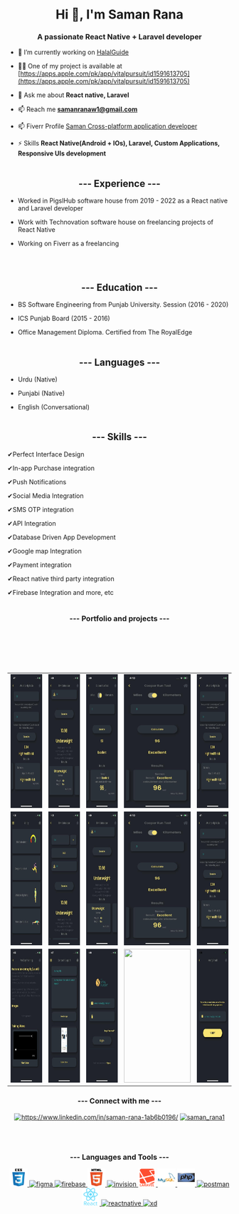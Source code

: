 <h1 align="center">Hi 👋, I'm Saman Rana</h1>
<h3 align="center">A passionate React Native + Laravel developer</h3>

- 🔭 I’m currently working on [HalalGuide](https://myhalallocation.pigslhub.com/user)

- 👨‍💻 One of my project is available at [https://apps.apple.com/pk/app/vitalpursuit/id1591613705](https://apps.apple.com/pk/app/vitalpursuit/id1591613705)

- 💬 Ask me about **React native, Laravel**

- 📫 Reach me **samanranaw1@gmail.com**

- 📫 Fiverr Profile [Saman Cross-platform application developer](https://www.fiverr.com/sumbal_rana3/build-cross-platform-android-and-ios-app-using-react-native)

- ⚡ Skills **React Native(Android + IOs), Laravel, Custom Applications, Responsive UIs development**
<br></br>
<h2 align="center">--- Experience ---</h2>


- Worked in PigslHub software house from 2019 - 2022 as a React native and Laravel developer

- Work with Technovation software house on freelancing projects of React Native

- Working on Fiverr as a freelancing

<br></br>
<h2 align="center">--- Education ---</h2>

- BS Software Engineering from Punjab University. Session (2016 - 2020) 

- ICS Punjab Board (2015 - 2016)

- Office Management Diploma. Certified from The RoyalEdge 
<br></br>

<h2 align="center">--- Languages ---</h2>

- Urdu (Native)

- Punjabi (Native)

- English (Conversational)
<br></br>
<h2 align="center">--- Skills ---</h2>

✔Perfect Interface Design

✔In-app Purchase integration

✔Push Notifications

✔Social Media Integration

✔SMS OTP integration

✔API Integration

✔Database Driven App Development

✔Google map Integration

✔Payment integration

✔React native third party integration

✔Firebase Integration and more, etc
<br></br>
<h3 align="center">--- Portfolio and projects ---</h3>
 <table align="center">
  <tr align="center">
    <td valign="top"><img height="300px" width="150" src="https://github.com/samanrana/SamanRana/blob/main/WhatsApp%20Image%202022-05-22%20at%201.03.13%20AM%20(10).jpeg"></td>
  <td valign="top"><img height="300px" width="150" src="https://github.com/samanrana/SamanRana/blob/main/WhatsApp%20Image%202022-05-22%20at%201.03.13%20AM%20(8).jpeg"></td>
    <td valign="top"><img height="300px" width="150" src="https://github.com/samanrana/SamanRana/blob/main/WhatsApp%20Image%202022-05-22%20at%201.03.13%20AM%20(9).jpeg"></td>
    <td valign="top"><img height="300px" width="150" src="https://github.com/samanrana/SamanRana/blob/main/WhatsApp%20Image%202022-05-22%20at%201.03.13%20AM%20(9).jpeg"></td>
      <td valign="top"><img height="300px" width="150" src="https://github.com/samanrana/SamanRana/blob/main/WhatsApp%20Image%202022-05-22%20at%201.03.13%20AM%20(10).jpeg"></td>
      
  </tr>
 <br></br>
 
  <tr align="center">
    <td valign="top"><img height="300px" width="150" src="https://github.com/samanrana/SamanRana/blob/main/WhatsApp%20Image%202022-05-22%20at%201.03.13%20AM%20(6).jpeg"></td>
  <td valign="top"><img height="300px" width="150" src="https://github.com/samanrana/SamanRana/blob/main/WhatsApp%20Image%202022-05-22%20at%201.03.13%20AM%20(7).jpeg"></td>
    <td valign="top"><img height="300px" width="150" src="https://github.com/samanrana/SamanRana/blob/main/WhatsApp%20Image%202022-05-22%20at%201.03.13%20AM%20(8).jpeg"></td>
    <td valign="top"><img height="300px" width="150" src="https://github.com/samanrana/SamanRana/blob/main/WhatsApp%20Image%202022-05-22%20at%201.03.13%20AM%20(9).jpeg"></td>
      <td valign="top"><img height="300px" width="150" src="https://github.com/samanrana/SamanRana/blob/main/WhatsApp%20Image%202022-05-22%20at%201.03.13%20AM%20(10).jpeg"></td>
 
  </tr>

<br></br>


<tr align="center">
    <td valign="top"><img height="300px" width="150" src="https://github.com/samanrana/SamanRana/blob/main/WhatsApp%20Image%202022-05-22%20at%201.03.14%20AM.jpeg"></td>
  <td valign="top"><img height="300px" width="150" src="https://github.com/samanrana/SamanRana/blob/main/WhatsApp%20Image%202022-05-22%20at%201.03.14%20AM%20(9).jpeg"></td>
    <td valign="top"><img height="300px" width="150" src="https://github.com/samanrana/SamanRana/blob/main/WhatsApp%20Image%202022-05-22%20at%201.03.14%20AM%20(8).jpeg"></td>
    <td valign="top"><img height="300px" width="150" src="https://github.com/samanrana/SamanRana/blob/main/WhatsApp%20Image%202022-05-22%20at%201.03.13%20AM%20(19).jpeg"></td>
      <td valign="top"><img height="300px" width="150" src="https://github.com/samanrana/SamanRana/blob/main/WhatsApp%20Image%202022-05-22%20at%201.03.14%20AM%20(7).jpeg"></td>
      
  </tr>
 </table>

<h3 align="center">--- Connect with me ---</h3>

<p align="center">
<a href="https://linkedin.com/in/https://www.linkedin.com/in/saman-rana-1ab6b0196/" target="blank"><img align="center" src="https://raw.githubusercontent.com/rahuldkjain/github-profile-readme-generator/master/src/images/icons/Social/linked-in-alt.svg" alt="https://www.linkedin.com/in/saman-rana-1ab6b0196/" height="30" width="40" /></a>
<a href="https://instagram.com/saman_rana1" target="blank"><img align="center" src="https://raw.githubusercontent.com/rahuldkjain/github-profile-readme-generator/master/src/images/icons/Social/instagram.svg" alt="saman_rana1" height="30" width="40" /></a>
</p>
<br></br>
<h3 align="center">--- Languages and Tools ---</h3>

<p align="center"> <a href="https://www.w3schools.com/css/" target="_blank" rel="noreferrer"> <img src="https://raw.githubusercontent.com/devicons/devicon/master/icons/css3/css3-original-wordmark.svg" alt="css3" width="40" height="40"/> </a> <a href="https://www.figma.com/" target="_blank" rel="noreferrer"> <img src="https://www.vectorlogo.zone/logos/figma/figma-icon.svg" alt="figma" width="40" height="40"/> </a> <a href="https://firebase.google.com/" target="_blank" rel="noreferrer"> <img src="https://www.vectorlogo.zone/logos/firebase/firebase-icon.svg" alt="firebase" width="40" height="40"/> </a> <a href="https://www.w3.org/html/" target="_blank" rel="noreferrer"> <img src="https://raw.githubusercontent.com/devicons/devicon/master/icons/html5/html5-original-wordmark.svg" alt="html5" width="40" height="40"/> </a> <a href="https://www.invisionapp.com/" target="_blank" rel="noreferrer"> <img src="https://www.vectorlogo.zone/logos/invisionapp/invisionapp-icon.svg" alt="invision" width="40" height="40"/> </a> <a href="https://laravel.com/" target="_blank" rel="noreferrer"> <img src="https://raw.githubusercontent.com/devicons/devicon/master/icons/laravel/laravel-plain-wordmark.svg" alt="laravel" width="40" height="40"/> </a> <a href="https://www.mysql.com/" target="_blank" rel="noreferrer"> <img src="https://raw.githubusercontent.com/devicons/devicon/master/icons/mysql/mysql-original-wordmark.svg" alt="mysql" width="40" height="40"/> </a> <a href="https://www.php.net" target="_blank" rel="noreferrer"> <img src="https://raw.githubusercontent.com/devicons/devicon/master/icons/php/php-original.svg" alt="php" width="40" height="40"/> </a> <a href="https://postman.com" target="_blank" rel="noreferrer"> <img src="https://www.vectorlogo.zone/logos/getpostman/getpostman-icon.svg" alt="postman" width="40" height="40"/> </a> <a href="https://reactjs.org/" target="_blank" rel="noreferrer"> <img src="https://raw.githubusercontent.com/devicons/devicon/master/icons/react/react-original-wordmark.svg" alt="react" width="40" height="40"/> </a> <a href="https://reactnative.dev/" target="_blank" rel="noreferrer"> <img src="https://reactnative.dev/img/header_logo.svg" alt="reactnative" width="40" height="40"/> </a> <a href="https://www.adobe.com/products/xd.html" target="_blank" rel="noreferrer"> <img src="https://cdn.worldvectorlogo.com/logos/adobe-xd.svg" alt="xd" width="40" height="40"/> </a> </p>
